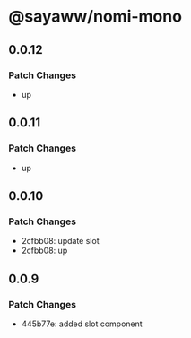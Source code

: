 # @sayaww/nomi-mono

## 0.0.12

### Patch Changes

- up

## 0.0.11

### Patch Changes

- up

## 0.0.10

### Patch Changes

- 2cfbb08: update slot
- 2cfbb08: up

## 0.0.9

### Patch Changes

- 445b77e: added slot component
